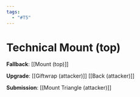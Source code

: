 ```yaml
---
tags:
  - "#T5"
---
```


# Technical Mount (top)

**Fallback**:
[[Mount (top)]]

**Upgrade**:
[[Giftwrap (attacker)]]
[[Back (attacker)]]

**Submission**:
[[Mount Triangle (attacker)]]
